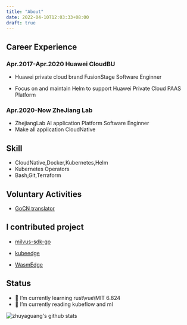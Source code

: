 ```yaml
---
title: "About"
date: 2022-04-10T12:03:33+08:00
draft: true
---
```


## Career Experience

### Apr.2017-Apr.2020 Huawei CloudBU 

- Huawei private cloud brand FusionStage Software Enginner

- Focus on and maintain Helm to support Huawei Private Cloud PAAS Platform 

### Apr.2020-Now ZheJiang Lab

- ZhejiangLab AI application Platform Software Enginner 
- Make all application CloudNative 

## Skill

- CloudNative,Docker,Kubernetes,Helm
- Kubernetes Operators
- Bash,Git,Terraform

## Voluntary Activities

- [GoCN  translator](https://github.com/gocn/translator)


## I contributed project 

- [milvus-sdk-go](https://github.com/milvus-io/milvus-sdk-go)

- [kubeedge](https://github.com/kubeedge/kubeedge)
- [WasmEdge](https://github.com/WasmEdge/WasmEdge)

## Status
- 🌱 I’m currently learning rust\vue\MIT 6.824
-  🌱 I’m currently reading kubeflow and ml

![zhuyaguang's github stats](https://github-readme-stats.vercel.app/api?username=zhuyaguang&show_icons=true)
